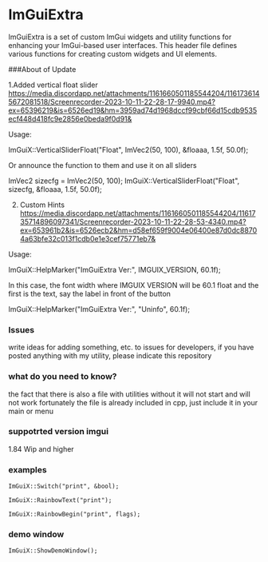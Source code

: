 # ImGuiExtra
 ImGuiExtra is a set of custom ImGui widgets and utility functions for enhancing your ImGui-based user interfaces.  This header file defines various functions for creating custom widgets and UI elements.


###About of Update 

1.Added vertical float slider 
https://media.discordapp.net/attachments/1161660501185544204/1161736145672081518/Screenrecorder-2023-10-11-22-28-17-9940.mp4?ex=65396219&is=6526ed19&hm=3959ad74d1968dccf99cbf66d15cdb9535ecf448d418fc9e2856e0beda9f0d91&



Usage: 

ImGuiX::VerticalSliderFloat("Float", ImVec2(50, 100),  &floaaa, 1.5f, 50.0f);

Or announce the function to them and use it on all sliders

ImVec2 sizecfg = ImVec2(50, 100);
ImGuiX::VerticalSliderFloat("Float", sizecfg,  &floaaa, 1.5f, 50.0f);










2. Custom Hints 
https://media.discordapp.net/attachments/1161660501185544204/1161735714896097341/Screenrecorder-2023-10-11-22-28-53-4340.mp4?ex=653961b2&is=6526ecb2&hm=d58ef659f9004e06400e87d0dc88704a63bfe32c013f1cdb0e1e3cef75771eb7&

Usage:

ImGuiX::HelpMarker("ImGuiExtra Ver:", IMGUIX_VERSION, 60.1f);


In this case, the font width where IMGUIX VERSION will be 60.1 float and the first is the text, say the label in front of the button 



ImGuiX::HelpMarker("ImGuiExtra Ver:", "Uninfo", 60.1f);




### Issues 

write ideas for adding something, etc. to issues for developers, if you have posted anything with my utility, please indicate this repository



### what do you need to know?
the fact that there is also a file with utilities without it will not start and will not work fortunately the file is already included in cpp, just include it in your main or menu 





### suppotrted version imgui
1.84 Wip and higher




### examples 
```
ImGuiX::Switch("print", &bool);
```


```
ImGuiX::RainbowText("print");

```

```
ImGuiX::RainbowBegin("print", flags);
```



### demo window
```
ImGuiX::ShowDemoWindow();
```
